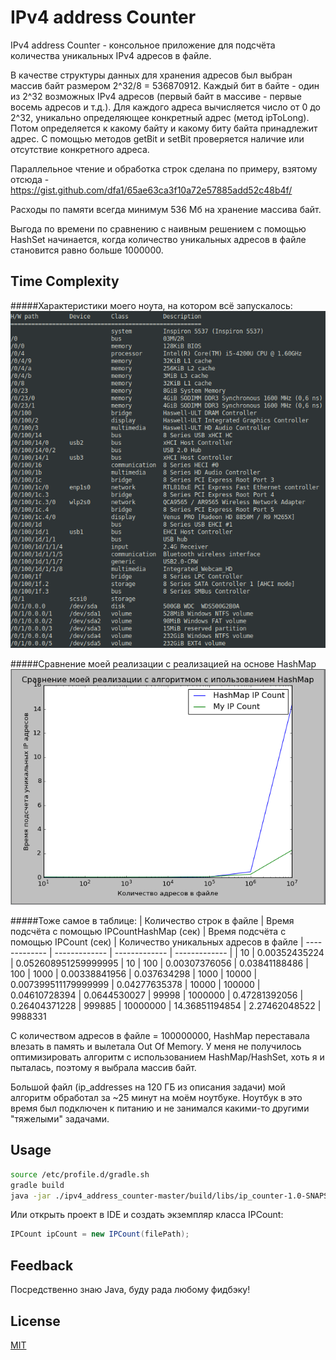 # IPv4 address Counter

IPv4 address Counter - консольное приложение для подсчёта количества уникальных IPv4 адресов в файле.

В качестве структуры данных для хранения адресов был выбран массив байт размером 2^32/8 = 536870912.
Каждый бит в байте - один из 2^32 возможных IPv4 адресов (первый байт в массиве - первые восемь адресов и т.д.).
Для каждого адреса вычисляется число от 0 до 2^32, уникально определяющее конкретный адрес (метод ipToLong).
Потом определяется к какому байту и какому биту байта принадлежит адрес. 
С помощью методов getBit и setBit проверяется наличие или отсутствие конкретного адреса.

Параллельное чтение и обработка строк сделана по примеру, взятому отсюда - https://gist.github.com/dfa1/65ae63ca3f10a72e57885add52c48b4f/

Расходы по памяти всегда минимум 536 Мб на хранение массива байт.

Выгода по времени по сравнению с наивным решением с помощью HashSet начинается, когда количество уникальных адресов в файле становится равно больше 1000000.

## Time Complexity
#####Характеристики моего ноута, на котором всё запускалось:
![Hard Specs](https://github.com/advolotkina/images-for-readmes/blob/master/ipv4-address-counter/hard-specs.png?raw=true)

#####Сравнение моей реализации с реализацией на основе HashMap
![Algo_Comparison](https://github.com/advolotkina/images-for-readmes/blob/master/ipv4-address-counter/algo-comparison.png?raw=true)

#####Тоже самое в таблице:
| Количество строк в файле  | Время подсчёта с помощью IPCountHashMap (сек) | Время подсчёта с помощью IPCount (сек) | Количество уникальных адресов в файле
| ------------- | ------------- | ------------- | ------------- |
| 10 | 0.00352435224 | 0.052608951259999995 | 10
| 100 | 0.00307376056 | 0.03841188486 | 100
| 1000 | 0.00338841956 | 0.037634298 | 1000
| 10000 | 0.007399511179999999 | 0.04277635378 | 10000
| 100000 | 0.04610728394 | 0.0644530027 | 99998
| 1000000 | 0.47281392056 | 0.26404371228 | 999885
| 10000000 | 14.36851194854 | 2.27462048522 | 9988331

С количеством адресов в файле = 100000000, HashMap переставала влезать в память и вылетала Out Of Memory.
У меня не получилось оптимизировать алгоритм с использованием HashMap/HashSet, хоть я и пыталась, поэтому я выбрала массив байт.

Большой файл (ip_addresses на 120 ГБ из описания задачи) мой алгоритм обработал за ~25 минут на моём ноутбуке. 
Ноутбук в это время был подключен к питанию и не занимался какими-то другими "тяжелыми" задачами.

## Usage
```bash
source /etc/profile.d/gradle.sh
gradle build
java -jar ./ipv4_address_counter-master/build/libs/ip_counter-1.0-SNAPSHOT.jar {file_path}
```
Или открыть проект в IDE и создать экземпляр класса IPCount:
```java
IPCount ipCount = new IPCount(filePath);
```

## Feedback
Посредственно знаю Java, буду рада любому фидбэку!

## License
[MIT](https://choosealicense.com/licenses/mit/)